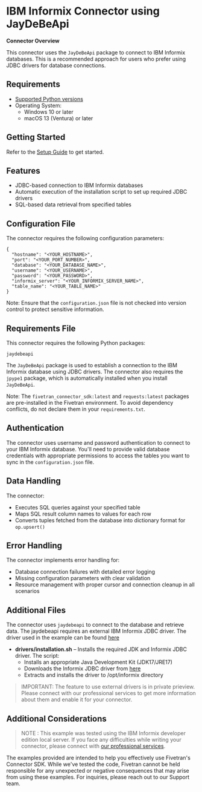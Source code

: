 # IBM Informix Connector using JayDeBeApi

**Connector Overview**

This connector uses the `JayDeBeApi` package to connect to IBM Informix databases. This is a recommended approach for users who prefer using JDBC drivers for database connections.

## **Requirements**

* [Supported Python versions](https://github.com/fivetran/fivetran_connector_sdk/blob/main/README.md#requirements)   
* Operating System:  
  * Windows 10 or later  
  * macOS 13 (Ventura) or later

## **Getting Started**

Refer to the [Setup Guide](https://fivetran.com/docs/connectors/connector-sdk/setup-guide) to get started.

## **Features**

- JDBC-based connection to IBM Informix databases
- Automatic execution of the installation script to set up required JDBC drivers
- SQL-based data retrieval from specified tables

## **Configuration File**

The connector requires the following configuration parameters:

```
{
  "hostname": "<YOUR_HOSTNAME>",
  "port": "<YOUR_PORT_NUMBER>",
  "database": "<YOUR_DATABASE_NAME>",
  "username": "<YOUR_USERNAME>",
  "password": "<YOUR_PASSWORD>",
  "informix_server": "<YOUR_INFORMIX_SERVER_NAME>",
  "table_name": "<YOUR_TABLE_NAME>"
}
```

Note: Ensure that the `configuration.json` file is not checked into version control to protect sensitive information.

## **Requirements File**

This connector requires the following Python packages:

```
jaydebeapi
```

The `JayDeBeApi` package is used to establish a connection to the IBM Informix database using JDBC drivers. The connector also requires the `jpype1` package, which is automatically installed when you install `JayDeBeApi`.

Note: The `fivetran_connector_sdk:latest` and `requests:latest` packages are pre-installed in the Fivetran environment. To avoid dependency conflicts, do not declare them in your `requirements.txt`.

## **Authentication**

The connector uses username and password authentication to connect to your IBM Informix database. You'll need to provide valid database credentials with appropriate permissions to access the tables you want to sync in the `configuration.json` file. 

## **Data Handling**

The connector:  
- Executes SQL queries against your specified table
- Maps SQL result column names to values for each row
- Converts tuples fetched from the database into dictionary format for `op.upsert()`

## **Error Handling**

The connector implements error handling for:  
- Database connection failures with detailed error logging
- Missing configuration parameters with clear validation
- Resource management with proper cursor and connection cleanup in all scenarios

## **Additional Files**

The connector uses `jaydebeapi` to connect to the database and retrieve data. The jaydebeapi requires an external IBM Informix JDBC driver. The driver used in the example can be found [here](https://dbschema.com/jdbc-driver/informix.html?srsltid=AfmBOor07R-wVy7YwCUWZW170KfIj4ggd7VeR_4F7sr2yZHtbodR33NO)

* **drivers/installation.sh** – Installs the required JDK and Informix JDBC driver. The script:
  - Installs an appropriate Java Development Kit (JDK17/JRE17)
  - Downloads the Informix JDBC driver from [here](https://dbschema.com/jdbc-driver/informix.html?srsltid=AfmBOor07R-wVy7YwCUWZW170KfIj4ggd7VeR_4F7sr2yZHtbodR33NO)
  - Extracts and installs the driver to /opt/informix directory

> IMPORTANT: The feature to use external drivers is in private prieview. Please connect with our professional services to get more information about them and enable it for your connector.

## **Additional Considerations**

> NOTE : This example was tested using the IBM Informix developer edition local server. If you face any difficulties while writing your connector, please connect with [our professional services](https://support.fivetran.com/hc/en-us/requests/new?isSdkIssue=true).

The examples provided are intended to help you effectively use Fivetran's Connector SDK. While we've tested the code, Fivetran cannot be held responsible for any unexpected or negative consequences that may arise from using these examples. For inquiries, please reach out to our Support team.
